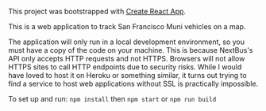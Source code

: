 This project was bootstrapped with [Create React App](https://github.com/facebookincubator/create-react-app).

This is a web application to track San Francisco Muni vehicles on a map.

The application will only run in a local development environment, so you must have a copy of the code on your machine. This is because NextBus's API only accepts HTTP requests and not HTTPS. Browsers will not allow HTTPS sites to call HTTP endpoints due to security risks. While I would have loved to host it on Heroku or something similar, it turns out trying to find a service to host web applications without SSL is practically impossible.

To set up and run:
`npm install`
then `npm start` or `npm run build`
